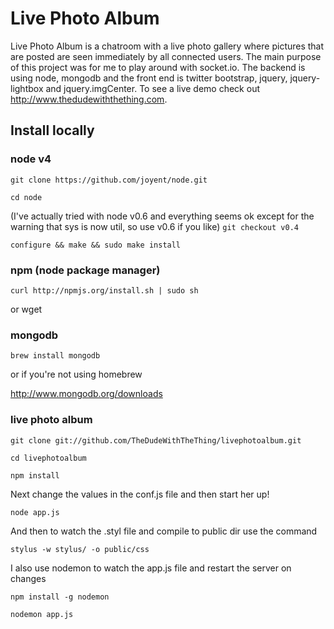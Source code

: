 Live Photo Album
================

Live Photo Album is a chatroom with a live photo gallery where pictures that are posted are seen immediately by all connected users. The main purpose of this project was for me to play around with socket.io. The backend is using node, mongodb and the front end is twitter bootstrap, jquery, jquery-lightbox and jquery.imgCenter. To see a live demo check out <http://www.thedudewiththething.com>.

Install locally
---------------

### node v4

  `git clone https://github.com/joyent/node.git`

  `cd node`

(I've actually tried with node v0.6 and everything seems ok except for the warning that sys is now util, so use v0.6 if you like)
  `git checkout v0.4`

  `configure && make && sudo make install`


### npm (node package manager)

  `curl http://npmjs.org/install.sh | sudo sh`

  or wget


### mongodb

  `brew install mongodb`

  or if you're not using homebrew

  <http://www.mongodb.org/downloads>

### live photo album

  `git clone git://github.com/TheDudeWithTheThing/livephotoalbum.git`

  `cd livephotoalbum`

  `npm install`
  
  Next change the values in the conf.js file and then start her up!

  `node app.js`

  And then to watch the .styl file and compile to public dir use the command 

  `stylus -w stylus/ -o public/css`

  I also use nodemon to watch the app.js file and restart the server on changes

  `npm install -g nodemon`

  `nodemon app.js`

